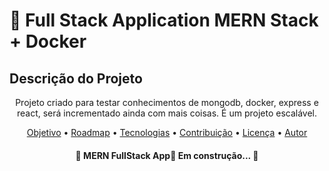 <h1>🔗 Full Stack Application  MERN Stack + Docker</h1>

## Descrição do Projeto
<p align="center">Projeto criado para testar conhecimentos de mongodb, docker, express e react, será incrementado ainda com mais coisas. É um projeto escalável.</p>

<p align="center">
 <a href="#objetivo">Objetivo</a> •
 <a href="#roadmap">Roadmap</a> • 
 <a href="#tecnologias">Tecnologias</a> • 
 <a href="#contribuicao">Contribuição</a> • 
 <a href="#licenc-a">Licença</a> • 
 <a href="#autor">Autor</a>
</p>

<h4 align="center"> 
	🚧  MERN FullStack App🚀 Em construção...  🚧
</h4>
